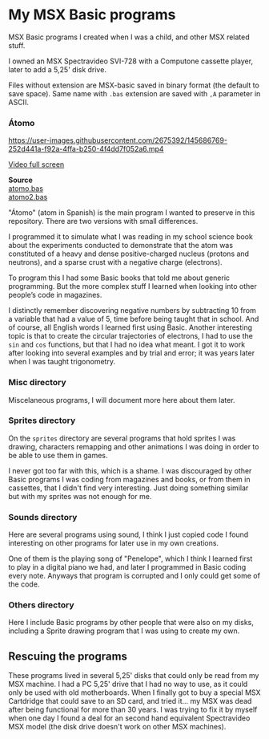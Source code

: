 # My MSX Basic programs

MSX Basic programs I created when I was a child, and other MSX related stuff.

I owned an MSX Spectravideo SVI-728 with a Computone cassette player, later to add a 5,25' disk drive.

Files without extension are MSX-basic saved in binary format (the default to save space). Same name with `.bas` extension are saved with `,A` parameter in ASCII.

### Átomo

https://user-images.githubusercontent.com/2675392/145686769-252d441a-f92a-4ffa-b250-4f4dd7f052a6.mp4

[Video full screen](https://github.com/vicenteherrera/my-msx/blob/main/atomo/atomo2_run.mp4?raw=true)

**Source**  
[atomo.bas](https://github.com/vicenteherrera/my-msx/blob/main/atomo/ATOMO.BAS)  
[atomo2.bas](https://github.com/vicenteherrera/my-msx/blob/main/atomo/ATOMO2.BAS)

"Átomo" (atom in Spanish) is the main program I wanted to preserve in this repository. There are two versions with small differences.

I programmed it to simulate what I was reading in my school science book about the experiments conducted to demonstrate that the atom was constituted of a heavy and dense positive-charged nucleus (protons and neutrons), and a sparse crust with a negative charge (electrons).

To program this I had some Basic books that told me about generic programming. But the more complex stuff I learned when looking into other people’s code in magazines.

I distinctly remember discovering negative numbers by subtracting 10 from a variable that had a value of 5, time before being taught that in school. And of course, all English words I learned first using Basic. Another interesting topic is that to create the circular trajectories of electrons, I had to use the `sin` and `cos` functions, but that I had no idea what meant. I got it to work after looking into several examples and by trial and error; it was years later when I was taught trigonometry.

### Misc directory

Miscelaneous programs, I will document more here about them later.

### Sprites directory

On the `sprites` directory are several programs that hold sprites I was drawing, characters remapping and other animations I was doing in order to be able to use them in games.

I never got too far with this, which is a shame. I was discouraged by other Basic programs I was coding from magazines and books, or from them in cassettes, that I didn't find very interesting. Just doing something similar but with my sprites was not enough for me.

### Sounds directory

Here are several programs using sound, I think I just copied code I found interesting on other programs for later use in my own creations.

One of them is the playing song of "Penelope", which I think I learned first to play in a digital piano we had, and later I programmed in Basic coding every note. Anyways that program is corrupted and I only could get some of the code.

### Others directory

Here I include Basic programs by other people that were also on my disks, including a Sprite drawing program that I was using to create my own.

## Rescuing the programs

These programs lived in several 5,25' disks that could only be read from my MSX machine. I had a PC 5,25' drive that I had no way to use, as it could only be used with old motherboards. When I finally got to buy a special MSX Cartdridge that could save to an SD card, and tried it... my MSX was dead after being functional for more than 30 years. I was trying to fix it by myself when one day I found a deal for an second hand equivalent Spectravideo MSX model (the disk drive doesn't work on other MSX machines).
